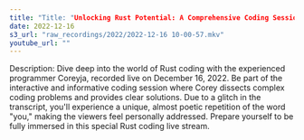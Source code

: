 ```yaml
---
title: "Title: "Unlocking Rust Potential: A Comprehensive Coding Session with Coreyja"
date: 2022-12-16
s3_url: "raw_recordings/2022/2022-12-16 10-00-57.mkv"
youtube_url: ""
---
```



Description: Dive deep into the world of Rust coding with the experienced programmer Coreyja, recorded live on December 16, 2022. Be part of the interactive and informative coding session where Corey dissects complex coding problems and provides clear solutions. Due to a glitch in the transcript, you'll experience a unique, almost poetic repetition of the word "you," making the viewers feel personally addressed. Prepare yourself to be fully immersed in this special Rust coding live stream.
